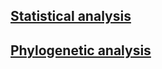 ## [Statistical analysis](statistical_analysis.md)

## [Phylogenetic analysis](Phylogenetic_analysis.md)
